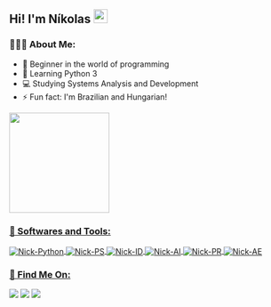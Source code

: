 ## Hi! I'm Níkolas <img src="https://raw.githubusercontent.com/MartinHeinz/MartinHeinz/master/wave.gif" width="25px">

### 🙋🏼‍♂️ About Me:

- 🔭 Beginner in the world of programming
- 🌱 Learning Python 3
- 💻 Studying Systems Analysis and Development 
- ⚡ Fun fact: I'm Brazilian and Hungarian!

 <a href="https://github.com/nikolasbrp">
  <img height="180em align="center" src="https://github-readme-stats.vercel.app/api?username=nikolasbrp&show_icons=true&theme=react&include_all_commits=true&count_private=true"/>
  
### 🚀 Softwares and Tools: 
<div style="display: inline_block">
  <img align="center" alt="Nick-Python" <img src="https://img.icons8.com/color/48/000000/python--v1.png"/>
  <img align="center" alt="Nick-PS" <img src="https://img.icons8.com/color/48/000000/adobe-photoshop--v1.png"/>
  <img align="center" alt="Nick-ID" <img src="https://img.icons8.com/color/48/000000/adobe-indesign--v1.png"/>
  <img align="center" alt="Nick-AI" <img src="https://img.icons8.com/color/48/000000/adobe-illustrator--v1.png"/>
  <img align="center" alt="Nick-PR" <img src="https://img.icons8.com/color/48/000000/adobe-premiere-pro--v1.png"/>
  <img align="center" alt="Nick-AE" <img src="https://img.icons8.com/color/48/000000/adobe-after-effects--v1.png"/>
</div>      
 
### 🔎 Find Me On:
<div> 
  <a href="https://instagram.com/nikolasbrp" target="_blank"><img src="https://img.shields.io/badge/-Instagram-%23E4405F?style=for-the-badge&logo=instagram&logoColor=white" target="_blank"></a>
  <a href = "mailto:npovreslo@gmail.com"><img src="https://img.shields.io/badge/Gmail-D14836?style=for-the-badge&logo=gmail&logoColor=white"></a>
  <a href="https://www.linkedin.com/in/nikolas-bankuti/" target="_blank"><img src="https://img.shields.io/badge/-LinkedIn-%230077B5?style=for-the-badge&logo=linkedin&logoColor=white" target="_blank"></a>
</div>
